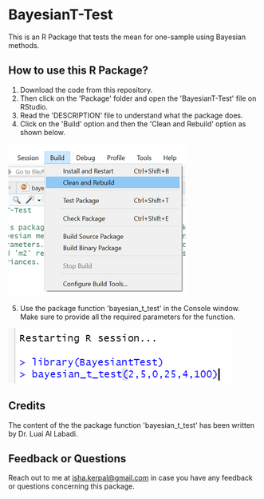# BayesianT-Test
This is an R Package that tests the mean for one-sample using Bayesian methods.

## How to use this R Package?
1. Download the code from this repository. 
2. Then click on the 'Package' folder and open the 'BayesianT-Test' file on RStudio.
3. Read the 'DESCRIPTION' file to understand what the package does.
4. Click on the 'Build' option and then the 'Clean and Rebuild' option as shown below.

![img1](./img1.png)

5. Use the package function 'bayesian_t_test' in the Console window. Make sure to provide all the required parameters for the function.

![img2](./img2.png)

## Credits

The content of the the package function 'bayesian_t_test' has been written by Dr. Luai Al Labadi.

## Feedback or Questions

Reach out to me at isha.kerpal@gmail.com in case you have any feedback or questions concerning this package.

